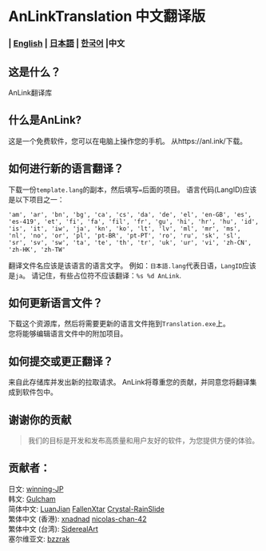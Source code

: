 # AnLinkTranslation 中文翻译版
### | [English](README.md) | [日本語](README.ja.md) | [한국어](README.ko.md) |中文

这是什么？
---
AnLink翻译库

什么是AnLink?
---
这是一个免费软件，您可以在电脑上操作您的手机。
从https://anl.ink/下载。

如何进行新的语言翻译？
---
下载一份`template.lang`的副本，然后填写`=`后面的项目。
语言代码(LangID)应该是以下项目之一：
```
'am', 'ar', 'bn', 'bg', 'ca', 'cs', 'da', 'de', 'el', 'en-GB', 'es', 'es-419', 'et', 'fi', 'fa', 'fil', 'fr', 'gu', 'hi', 'hr', 'hu', 'id', 'is', 'it', 'iw', 'ja', 'kn', 'ko', 'lt', 'lv', 'ml', 'mr', 'ms', 'nl', 'no', 'or', 'pl', 'pt-BR', 'pt-PT', 'ro', 'ru', 'sk', 'sl', 'sr', 'sv', 'sw', 'ta', 'te', 'th', 'tr', 'uk', 'ur', 'vi', 'zh-CN', 'zh-HK', 'zh-TW'
```
翻译文件名应该是该语言的语言文字。
例如：`日本語.lang`代表日语，`LangID`应该是`ja`。 
请记住，有些占位符不应该翻译：`%s %d AnLink`.

如何更新语言文件？
---
下载这个资源库，然后将需要更新的语言文件拖到`Translation.exe`上。  
您将能够编辑语言文件中的附加项目。

如何提交或更正翻译？
---
来自此存储库并发出新的拉取请求。
AnLink将尊重您的贡献，并同意您将翻译集成到软件包中。

谢谢你的贡献
---
> 我们的目标是开发和发布高质量和用户友好的软件，为您提供方便的体验。

贡献者：
---
日文: [winning-JP](https://github.com/winning-JP)  
韩文: [Gulcham](https://twitter.com/Guruchandayo)   
简体中文: [LuanJian](https://github.com/LuanJian) [FallenXtar](https://github.com/FallenXtar) [Crystal-RainSlide](https://github.com/Crystal-RainSlide)  
繁体中文 (香港): [xnadnad](https://github.com/xnadnad) [nicolas-chan-42](https://github.com/nicolas-chan-42)  
繁体中文 (台湾): [SiderealArt](https://github.com/SiderealArt)  
塞尔维亚文: [bzzrak](https://github.com/bzzrak)
